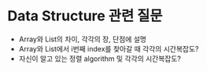 # Data Structure 관련 질문
  * Array와 List의 차이, 각각의 장, 단점에 설명
  * Array와 List에서 i번째 index를 찾아갈 때 각각의 시간복잡도?
  * 자신이 알고 있는 정렬 algorithm 및 각각의 시간복잡도? 
